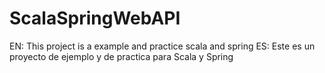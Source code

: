 # ScalaSpringWebAPI
EN: This project is a example and practice scala and spring
ES: Este es un proyecto de ejemplo y de practica para Scala y Spring
